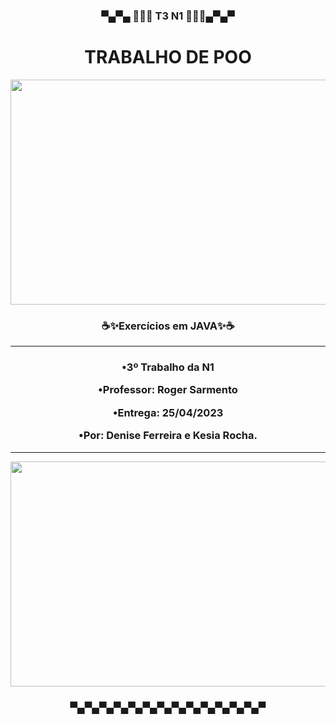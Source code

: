 <h3 align = center>
▀▄▀▄ 🌌👩‍💻 T3 N1 👩‍💻🌌▄▀▄▀<h1 align="center">TRABALHO DE POO</h1>

</h3>





<div align=center>


<img width = 640 height = 360 src = "https://user-images.githubusercontent.com/124710521/230724399-42073414-67e4-4c6d-a09a-28b51fb20d43.gif">


<div>


  <h3 align="center">☕✨Exercícios em JAVA✨☕</h3>
  
-------------------------------------------------------------------------------

  
<h3 align = center >

•3º Trabalho da N1

•Professor: Roger Sarmento 

•Entrega: 25/04/2023

•Por: Denise Ferreira e Kesia Rocha.

</h3>

-------------------------------------------------------------------------------


<img width = 700 height = 360 src = "https://user-images.githubusercontent.com/124710521/230724456-065e9e0b-13d8-4762-9d5f-cff5167cb9ec.gif">

<div>





<h3 align = center>
▀▄▀▄▀▄▀▄▀▄▀▄▀▄▀▄▀▄▀▄▀▄▀▄▀▄▀
</h3>
